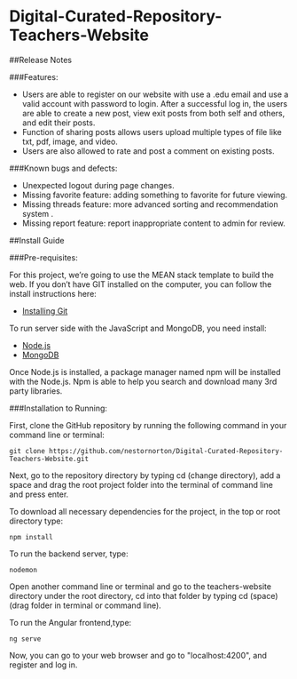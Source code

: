 # Digital-Curated-Repository-Teachers-Website


##Release Notes

###Features:

* Users are able to register on our website with use a .edu email and use a valid account with password to login. After a successful log in, the users are able to create a new post, view exit posts from both self and others, and edit their posts.
* Function of sharing posts allows users upload multiple types of file like txt, pdf, image, and video.
* Users are also allowed to rate and post a comment on existing posts. 
   
###Known bugs and defects:

* Unexpected logout during page changes.
* Missing favorite feature: adding something to favorite for future viewing.
* Missing threads feature: more advanced sorting and recommendation system .
* Missing report feature: report inappropriate content to admin for review.


##Install Guide  

###Pre-requisites:
 
For this project, we’re going to use the MEAN stack template to build the web.
If you don’t have GIT installed on the computer, you can follow the install instructions here:

* [Installing Git](https://git-scm.com/book/en/v2/Getting-Started-Installing-Git)

To run server side with the JavaScript and MongoDB, you need install:

* [Node.js](https://nodejs.org/)
* [MongoDB](https://www.mongodb.com/)

Once Node.js is installed, a package manager named npm will be installed with the Node.js. Npm is able to help you search and download many 3rd party libraries.
 
###Installation to Running:
 
First, clone the GitHub repository by running the following command in your command line or terminal:

```
git clone https://github.com/nestornorton/Digital-Curated-Repository-Teachers-Website.git
``` 

Next, go to the repository directory by typing 
cd (change directory), add a space and drag the root project folder into the terminal of command line and press enter.

To download all necessary dependencies for the project, in the top or root directory type:

```
npm install
```

To run the backend server, type:

``` 
nodemon  
```
Open another command line or terminal and go to the teachers-website directory under the root directory, cd into that folder by typing cd (space) (drag folder in terminal or command line).
 
To run the Angular frontend,type:

``` 
ng serve
```   
Now, you can go to your web browser and go to "localhost:4200", and register and log in.




